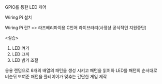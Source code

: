 GPIO를 통한 LED 제어

Wiring Pi 설치 

Wiring Pi 란? => 라즈베리파이용 C언어 라이브러리(사정상 공식적인 지원중단)

<실습>
1. LED 켜기
2. LED 끄끼
3. LED 밝기 조절

응용
랜덤으로 6개의 배열의 패턴을 생성 시키고 패턴을 읽어와 LED를 패턴의 순서대로 비춘뒤 
보여준 패턴을 플레이어가 맞추는 간단한 게임 제작
